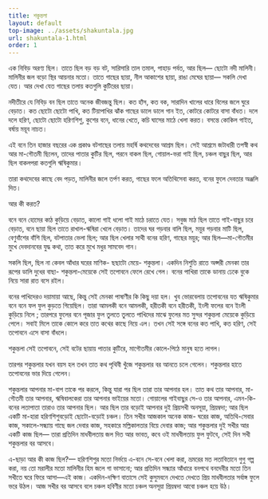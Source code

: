 ```yaml
---
title: শকুন্তলা
layout: default
top-image: ../assets/shakuntala.jpg
url: shakuntala-1.html
order: 1
---
```


এক নিবিড় অরণ্য ছিল। তাতে ছিল বড় বড় বট, সারিসারি তাল তমাল, পাহাড় পর্বত, আর ছিল— ছােটো নদী মালিনী।
মালিনীর জল বড়ো স্থির আয়নার মতাে। তাতে গাছের ছায়া, নীল আকাশের ছায়া, রাঙা মেঘের ছায়া— সকলি দেখা যেত। আর দেখা যেত গাছের তলায় কতগুলি কুটিরের ছায়া।

নদীতীরে যে নিবিড় বন ছিল তাতে অনেক জীবজন্তু ছিল। কত হাঁস, কত বক, সারাদিন খালের ধারে বিলের জলে ঘুরে বেড়াত। কত ছােটো ছােটো পাখি, কত টিয়াপাখির ঝাঁক গাছের ডালে ডালে গান ইত, কোটরে কোটরে বাসা বাঁধত। দলে দলে হরিণ, ছােটো ছােটো হরিণশিশু, কুশের বনে, ধানের খেতে, কচি ঘাসের মাঠে খেলা করত। বসন্তে কোকিল গাইত, বর্ষায় ময়ূব নাচত।

এই বনে তিন হাজার বছরের এক প্রকাণ্ড বটগাছের তলায় মহর্ষি কথদেবের আশ্রম ছিল। সেই আশ্রমে জটাধারী তপস্বী কথ আর মা-গৌতমী ছিলেন, তাদের পাতার কুটির ছিল, পরনে বাকল ছিল, গােয়াল-ভরা গাই ছিল, চঞ্চল বাছুর ছিল, আর ছিল বাকলপরা কতগুলি ঋষিকুমার।

তারা কথদেবের কাছে বেদ পড়ত, মালিনীর জলে তর্পণ করত, গাছের ফলে অতিথিসেবা করত, বনের ফুলে দেবতার অঞ্জলি দিত।

আর কী করত?

বনে বনে হােমের কাঠ কুড়িয়ে বেড়াত, কালাে গাই ধলাে গাই মাঠে চরাতে যেত। সবুজ মাঠ ছিল তাতে গাই-বাছুর চরে বেড়াত, বনে ছায়া ছিল তাতে রাখাল-ঋষিরা খেলে বেড়াত। তাদের ঘর গড়বার বালি ছিল, ময়ুর গড়বার মাটি ছিল, বেণুবাঁশের বাঁশি ছিল, বটপাতার ভেলা ছিল; আর ছিল খেলার সাথী বনের হরিণ, গাছের ময়ুর; আর ছিল—মা-গৌতমীর মুখে দেবদানবের যুদ্ধ কথা, তাত করে মুখে মধুর সামবেদ গান।

সকলি ছিল, ছিল না কেবল আঁধার ঘরের মাণিক- ছছাটো মেয়ে- শকুন্তলা। একদিন নিশুতি রাতে অপ্সরী মেনকা তার রূপের ডালি দুধের বাছা- শকুন্তলা-মেয়েকে সেই তপােবনে ফেলে রেখে গেল। বনের পাখিরা তাকে ডানায় ঢেকে বুকে নিয়ে সারা রাত বসে রইল।

বনের পাখিদেরও দয়ামায়া আছে, কিন্তু সেই মেনকা পাষাণীর কি কিছু দয়া হল। খুব ভােরবেলায় তপােবনের যত ঋষিকুমার বনে বনে ফল ফুল কুড়তে গিয়েছিল। তারা আমলকী বনে আমলকী, হরীতকী বনে হরীতকী, ইংলী ফলের বনে ইংলী কুড়িয়ে নিলে ; তারপরে ফুলের বনে পূজার ফুল তুলতে তুলতে পাখিদের মাঝে ফুলের মত সুন্দর শকুন্তলা মেয়েকে কুড়িয়ে পেলে। সবাই মিলে তাকে কোলে করে তাত কথের কাছে নিয়ে এল। তখন সেই সঙ্গে বনের কত পাখি, কত হরিণ, সেই তপােবনে এসে বাসা বাঁধলে।

শকুন্তলা সেই তপােবনে, সেই বটের ছায়ায় পাতার কুটিরে, মাগৌতমীর কোলে-পিঠে মানুষ হতে লাগল।

তারপর শকুন্তলার যখন বয়স হল তখন তাত কথ পৃথিবী খুঁজে শকুন্তলার বর আনতে চলে গেলেন। শকুন্তলার হাতে তপােবনের ভার দিয়ে গেলেন।

শকুন্তলার আপনার মা-বাপ তাকে পর করলে, কিন্তু যারা পর ছিল তারা তার আপনার হল। তাত কথ তার আপনার, মা-গৌতমী তার আপনার, ঋষিবালকেরা তার আপনার ভাইয়ের মতাে। গােয়ালের গাইবাছুর সে-ও তার আপনার, এমন-কি- বনের লতাপাতা তারাও তার আপনার ছিল। আর ছিল তার বড়ােই আপনার দুই প্রিয়সখী অনসূয়া, প্রিয়ম্বদা; আর ছিল একটি মা-হারা হরিণশিশুবড়ােই ছােটো-বড়ােই চঞ্চল। তিন সখীর আজকাল অনেক কাজ- ঘরের কাজ, অতিথি-সেবার কাজ, সকালে-সন্ধ্যায় গাছে জল দেবার কাজ, সহকারে মল্লিকালতার বিয়ে দেবার কাজ; আর শকুন্তলার দুই সখীর আর একটি কাজ ছিল— তারা প্রতিদিন মাধবীলতায় জল দিত আর ভাবত, কবে ওই মাধবীলতায় ফুল ফুটবে, সেই দিন সখী শকুন্তলার বর আসবে।

এ-ছাড়া আর কী কাজ ছিল?— হরিণশিশুর মতাে নির্ভয়ে এ-বনে সে-বনে খেলা করা, ভ্রমরের মত লতাবিতানে গুগু গল্প করা, নয় তাে মরালীর মতাে মালিনীর হিম জলে গা ভাসানো; আর প্রতিদিন সন্ধ্যার আঁধারে বনপথে বনদেবীর মতাে তিন সখীতে ঘরে ফিরে আসা—এই কাজ। একদিন-দক্ষিণ বাতাসে সেই কুসুমবনে দেখতে দেখতে প্রিয় মাধবীলতার সর্বাঙ্গ ফুলে ভরে উঠল। আজ সখীর বর আসবে বলে চঞ্চল হবিণীর মতো চঞ্চল অনসূয়া প্রিয়ম্বদা আবাে চঞ্চল হয়ে উঠ।
